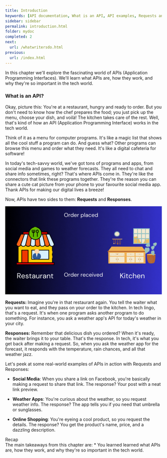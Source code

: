 ```yaml
---
title: Introduction
keywords: [API documentation, What is an API, API examples, Requests and Responses, Types of APIs, Importance of APIs, Digital connectivity, Tech world, Online interactions, Digital communication, Tech lingo, Software connectors, Program interactions, Digital convenience, API, application programming interface, documentation, requests, responses, REST API, social media, weather apps, online shopping, introduction to APIs, learn about APIs, how APIs work, examples of APIs, API tutorial, API best practices, API design]
sidebar: sidebar
permalink: introduction.html
folder: mydoc
completed: 2
next:
  url: /whatwritersdo.html
previous:
  url: /index.html
---
```


In this chapter we'll explore the fascinating world of APIs (Application Programming Interfaces). We'll learn what APIs are, how they work, and why they're so important in the tech world.

### What is an API?
Okay, picture this: You're at a restaurant, hungry and ready to order. But you don't need to know how the chef prepares the food; you just pick up the menu, choose your dish, and voilà! The kitchen takes care of the rest. Well, that's kind of how an API (Application Programming Interface) works in the tech world.

Think of it as a menu for computer programs. It's like a magic list that shows all the cool stuff a program can do. And guess what? Other programs can browse this menu and order what they need. It's like a digital cafeteria for software!

In today's tech-savvy world, we've got tons of programs and apps, from social media and games to weather forecasts. They all need to chat and share info sometimes, right? That's where APIs come in. They're like the connectors that link these programs together. They're the reason you can share a cute cat picture from your phone to your favourite social media app. Thank APIs for making our digital lives a breeze!

Now, APIs have two sides to them: **Requests** and **Responses**.

<img src="./gif/Request&Response.gif" alt="Requests and Responses in APIs">

**Requests:** Imagine you're in that restaurant again. You tell the waiter what you want to eat, and they pass on your order to the kitchen. In tech lingo, that's a request. It's when one program asks another program to do something. For instance, you ask a weather app's API for today's weather in your city.

**Responses:** Remember that delicious dish you ordered? When it's ready, the waiter brings it to your table. That's the response. In tech, it's what you get back after making a request. So, when you ask the weather app for the forecast, it responds with the temperature, rain chances, and all that weather jazz.

Let's peek at some real-world examples of APIs in action with Requests and Responses:

* **Social Media**: When you share a link on Facebook, you're basically making a request to share that link. The response? Your post with a neat link preview.

* **Weather Apps**: You're curious about the weather, so you request weather info. The response? The app tells you if you need that umbrella or sunglasses.

* **Online Shopping**: You're eyeing a cool product, so you request the details. The response? You get the product's name, price, and a dazzling description.

<div class="recap">
Recap
</div>
The main takeaways from this chapter are:
* You learned learned what APIs are, how they work, and why they're so important in the tech world.


